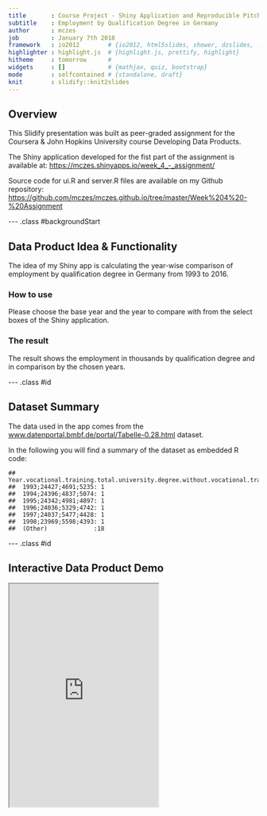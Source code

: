 ```yaml
--- 
title       : Course Project - Shiny Application and Reproducible Pitch
subtitle    : Employment by Qualification Degree in Germany
author      : mczes 
job         : January 7th 2018
framework   : io2012        # {io2012, html5slides, shower, dzslides, ...}
highlighter : highlight.js  # {highlight.js, prettify, highlight}
hitheme     : tomorrow      # 
widgets     : []            # {mathjax, quiz, bootstrap}
mode        : selfcontained # {standalone, draft}
knit        : slidify::knit2slides
--- 
```


## Overview

This Slidify presentation was built as peer-graded assignment for the Coursera & John Hopkins University course 
Developing Data Products.

The Shiny application developed for the fist part of the assignment is available at:
https://mczes.shinyapps.io/week_4_-_assignment/

Source code for ui.R and server.R files are available on my Github repository: 
https://github.com/mczes/mczes.github.io/tree/master/Week%204%20-%20Assignment

--- .class #backgroundStart

## Data Product Idea & Functionality

The idea of my Shiny app is calculating the year-wise comparison of employment by qualification degree in Germany from 1993 to 2016.

### How to use

Please choose the base year and the year to compare with from the select boxes of the Shiny application.

### The result

The result shows the employment in thousands by qualification degree and in comparison by the chosen years.

--- .class #id

##  Dataset Summary

The data used in the app comes from the www.datenportal.bmbf.de/portal/Tabelle-0.28.html dataset.

In the following you will find a summary of the dataset as embedded R code:


```
##  Year.vocational.training.total.university.degree.without.vocational.training
##  1993;24427;4691;5235: 1                                                     
##  1994;24396;4837;5074: 1                                                     
##  1995;24342;4981;4897: 1                                                     
##  1996;24036;5329;4742: 1                                                     
##  1997;24037;5477;4428: 1                                                     
##  1998;23969;5598;4393: 1                                                     
##  (Other)             :18
```

--- .class #id 

## Interactive Data Product Demo

<iframe src="https://mczes.shinyapps.io/week_4_-_assignment/" style="height: 450px" scrolling="no" /></iframe>


